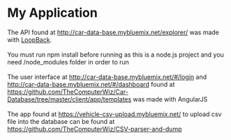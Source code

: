 # My Application

The API found at http://car-data-base.mybluemix.net/explorer/ was made with [LoopBack](http://loopback.io).<br><br>
You must run npm install before running as this is a node.js project and you need /node_modules folder in order to run<br><br>
The user interface at http://car-data-base.mybluemix.net/#/login and http://car-data-base.mybluemix.net/#/dashboard found at https://github.com/TheComputerWiz/Car-Database/tree/master/client/app/templates was made with AngularJS<br><br>
The app found at https://vehicle-csv-upload.mybluemix.net/ to upload csv file into the database can be found at https://github.com/TheComputerWiz/CSV-parser-and-dump